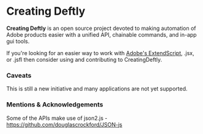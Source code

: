 # Creating Deftly

**Creating Deftly** is an open source project devoted to making automation of Adobe products easier with a unified API, chainable commands, and in-app gui tools.

If you're looking for an easier way to work with [Adobe's ExtendScript](https://creative.adobe.com/products/estk), .jsx, or .jsfl then consider using and contributing to CreatingDeftly.

### Caveats
This is still a new initiative and many applications are not yet supported.

### Mentions & Acknowledgements

Some of the APIs make use of json2.js - https://github.com/douglascrockford/JSON-js

